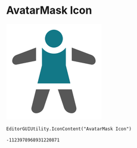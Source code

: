 # AvatarMask Icon
![](/img/AvatarMask%20Icon.png)

``` CSharp
EditorGUIUtility.IconContent("AvatarMask Icon")
```
```
-1123978968931220871
```

